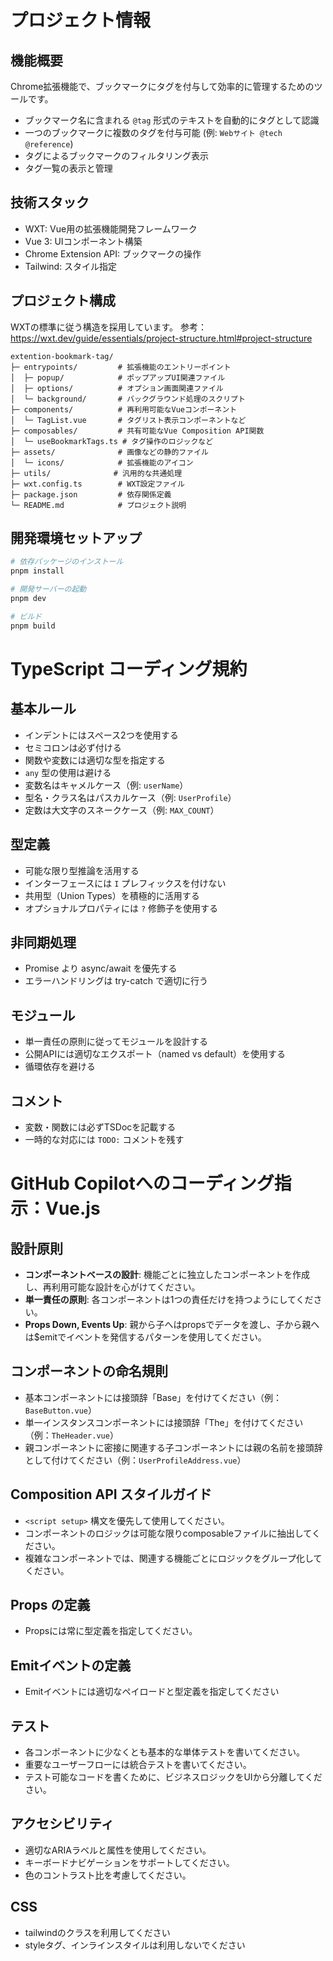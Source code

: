 # プロジェクト情報

## 機能概要
Chrome拡張機能で、ブックマークにタグを付与して効率的に管理するためのツールです。
- ブックマーク名に含まれる `@tag` 形式のテキストを自動的にタグとして認識
- 一つのブックマークに複数のタグを付与可能 (例: `Webサイト @tech @reference`)
- タグによるブックマークのフィルタリング表示
- タグ一覧の表示と管理

## 技術スタック

- WXT: Vue用の拡張機能開発フレームワーク
- Vue 3: UIコンポーネント構築
- Chrome Extension API: ブックマークの操作
- Tailwind: スタイル指定

## プロジェクト構成
WXTの標準に従う構造を採用しています。
参考：https://wxt.dev/guide/essentials/project-structure.html#project-structure

```
extention-bookmark-tag/
├─ entrypoints/         # 拡張機能のエントリーポイント
│  ├─ popup/            # ポップアップUI関連ファイル
│  ├─ options/          # オプション画面関連ファイル
│  └─ background/       # バックグラウンド処理のスクリプト
├─ components/          # 再利用可能なVueコンポーネント
│  └─ TagList.vue       # タグリスト表示コンポーネントなど
├─ composables/         # 共有可能なVue Composition API関数
│  └─ useBookmarkTags.ts # タグ操作のロジックなど
├─ assets/              # 画像などの静的ファイル
│  └─ icons/            # 拡張機能のアイコン
├─ utils/              # 汎用的な共通処理
├─ wxt.config.ts        # WXT設定ファイル
├─ package.json         # 依存関係定義
└─ README.md            # プロジェクト説明
```

## 開発環境セットアップ

```bash
# 依存パッケージのインストール
pnpm install

# 開発サーバーの起動
pnpm dev

# ビルド
pnpm build
```
# TypeScript コーディング規約

## 基本ルール

- インデントにはスペース2つを使用する
- セミコロンは必ず付ける
- 関数や変数には適切な型を指定する
- `any` 型の使用は避ける
- 変数名はキャメルケース（例: `userName`）
- 型名・クラス名はパスカルケース（例: `UserProfile`）
- 定数は大文字のスネークケース（例: `MAX_COUNT`）

## 型定義

- 可能な限り型推論を活用する
- インターフェースには `I` プレフィックスを付けない
- 共用型（Union Types）を積極的に活用する
- オプショナルプロパティには `?` 修飾子を使用する

## 非同期処理

- Promise より async/await を優先する
- エラーハンドリングは try-catch で適切に行う

## モジュール

- 単一責任の原則に従ってモジュールを設計する
- 公開APIには適切なエクスポート（named vs default）を使用する
- 循環依存を避ける

## コメント

- 変数・関数には必ずTSDocを記載する
- 一時的な対応には `TODO:` コメントを残す

# GitHub Copilotへのコーディング指示：Vue.js

## 設計原則

- **コンポーネントベースの設計**: 機能ごとに独立したコンポーネントを作成し、再利用可能な設計を心がけてください。
- **単一責任の原則**: 各コンポーネントは1つの責任だけを持つようにしてください。
- **Props Down, Events Up**: 親から子へはpropsでデータを渡し、子から親へは$emitでイベントを発信するパターンを使用してください。

## コンポーネントの命名規則

- 基本コンポーネントには接頭辞「Base」を付けてください（例：`BaseButton.vue`）
- 単一インスタンスコンポーネントには接頭辞「The」を付けてください（例：`TheHeader.vue`）
- 親コンポーネントに密接に関連する子コンポーネントには親の名前を接頭辞として付けてください（例：`UserProfileAddress.vue`）

## Composition API スタイルガイド

- `<script setup>` 構文を優先して使用してください。
- コンポーネントのロジックは可能な限りcomposableファイルに抽出してください。
- 複雑なコンポーネントでは、関連する機能ごとにロジックをグループ化してください。

## Props の定義

- Propsには常に型定義を指定してください。

## Emitイベントの定義

- Emitイベントには適切なペイロードと型定義を指定してください

## テスト

- 各コンポーネントに少なくとも基本的な単体テストを書いてください。
- 重要なユーザーフローには統合テストを書いてください。
- テスト可能なコードを書くために、ビジネスロジックをUIから分離してください。

## アクセシビリティ

- 適切なARIAラベルと属性を使用してください。
- キーボードナビゲーションをサポートしてください。
- 色のコントラスト比を考慮してください。

## CSS
- tailwindのクラスを利用してください
- styleタグ、インラインスタイルは利用しないでください
